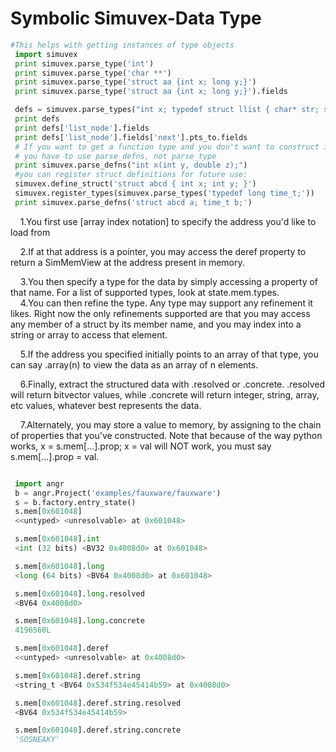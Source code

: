 # Symbolic Simuvex-Data Type  




   ```python
   #This helps with getting instances of type objects
    import simuvex
    print simuvex.parse_type('int')
    print simuvex.parse_type('char **')
    print simuvex.parse_type('struct aa {int x; long y;}')
    print simuvex.parse_type('struct aa {int x; long y;}').fields

    defs = simuvex.parse_types("int x; typedef struct llist { char* str; struct llist *next; } list_node; list_node *y;")
    print defs
    print defs['list_node'].fields
    print defs['list_node'].fields['next'].pts_to.fields
    # If you want to get a function type and you don't want to construct it manually,
    # you have to use parse_defns, not parse_type
    print simuvex.parse_defns("int x(int y, double z);")
    #you can register struct definitions for future use:
    simuvex.define_struct('struct abcd { int x; int y; }')
    simuvex.register_types(simuvex.parse_types('typedef long time_t;'))
    print simuvex.parse_defns('struct abcd a; time_t b;')   

   ```   
&nbsp;&nbsp;&nbsp;&nbsp;1.You first use [array index notation] to specify the address you'd like to load from

&nbsp;&nbsp;&nbsp;&nbsp;2.If at that address is a pointer, you may access the deref property to return a SimMemView at the address present in memory.  

&nbsp;&nbsp;&nbsp;&nbsp;3.You then specify a type for the data by simply accessing a property of that name. For a list of supported types, look at state.mem.types.  
&nbsp;&nbsp;&nbsp;&nbsp;4.You can then refine the type. Any type may support any refinement it likes. Right now the only refinements supported are that you may access any member of a struct by its member name, and you may index into a string or array to access that element. 

&nbsp;&nbsp;&nbsp;&nbsp;5.If the address you specified initially points to an array of that type, you can say .array(n) to view the data as an array of n elements.

&nbsp;&nbsp;&nbsp;&nbsp;6.Finally, extract the structured data with .resolved or .concrete. .resolved will return bitvector values, while .concrete will return integer, string, array, etc values, whatever best represents the data. 

&nbsp;&nbsp;&nbsp;&nbsp;7.Alternately, you may store a value to memory, by assigning to the chain of properties that you've constructed. Note that because of the way python works, x = s.mem[...].prop; x = val will NOT work, you must say s.mem[...].prop = val.


   ```python

    import angr
    b = angr.Project('examples/fauxware/fauxware')
    s = b.factory.entry_state()
    s.mem[0x601048]
    <<untyped> <unresolvable> at 0x601048>

    s.mem[0x601048].int
    <int (32 bits) <BV32 0x4008d0> at 0x601048>

    s.mem[0x601048].long
    <long (64 bits) <BV64 0x4008d0> at 0x601048>

    s.mem[0x601048].long.resolved
    <BV64 0x4008d0>

    s.mem[0x601048].long.concrete
    4196560L

    s.mem[0x601048].deref
    <<untyped> <unresolvable> at 0x4008d0>

    s.mem[0x601048].deref.string
    <string_t <BV64 0x534f534e45414b59> at 0x4008d0>

    s.mem[0x601048].deref.string.resolved
    <BV64 0x534f534e45414b59>

    s.mem[0x601048].deref.string.concrete
    'SOSNEAKY'
   ```